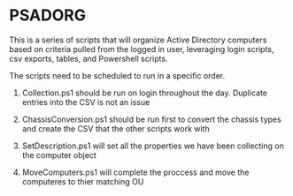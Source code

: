 # PSADORG

This is a series of scripts that will organize Active Directory computers based on criteria pulled from the logged in user, leveraging login scripts, csv exports, tables, and Powershell scripts.

The scripts need to be scheduled to run in a specific order.

1. Collection.ps1 should be run on login throughout the day. Duplicate entries into the CSV is not an issue

2. ChassisConversion.ps1 should be run first to convert the chassis types and create the CSV that the other scripts work with

3. SetDescription.ps1 will set all the properties we have been collecting on the computer object

4. MoveComputers.ps1 will complete the proccess and move the computeres to thier matching OU

